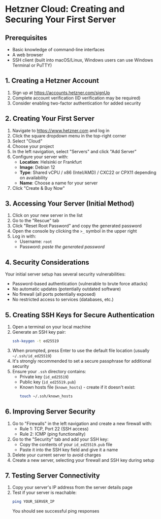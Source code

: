 # Hetzner Cloud: Creating and Securing Your First Server

## Prerequisites
- Basic knowledge of command-line interfaces
- A web browser
- SSH client (built into macOS/Linux, Windows users can use Windows Terminal or PuTTY)

## 1. Creating a Hetzner Account
1. Sign up at https://accounts.hetzner.com/signUp
2. Complete account verification (ID verification may be required)
3. Consider enabling two-factor authentication for added security

## 2. Creating Your First Server
1. Navigate to https://www.hetzner.com and log in
2. Click the square dropdown menu in the top-right corner
3. Select "Cloud"
4. Choose your project
5. In the left navigation, select "Servers" and click "Add Server"
6. Configure your server with:
   - **Location**: Helsinki or Frankfurt
   - **Image**: Debian 12
   - **Type**: Shared vCPU / x86 (Intel/AMD) / CXC22 or CPX11 depending on availability
   - **Name**: Choose a name for your server
7. Click "Create & Buy Now"

## 3. Accessing Your Server (Initial Method)
1. Click on your new server in the list
2. Go to the "Rescue" tab
3. Click "Reset Root Password" and copy the generated password
4. Open the console by clicking the `>_` symbol in the upper right
5. Log in with:
   - Username: `root`
   - Password: *paste the generated password*

## 4. Security Considerations
Your initial server setup has several security vulnerabilities:
- Password-based authentication (vulnerable to brute force attacks)
- No automatic updates (potentially outdated software)
- No firewall (all ports potentially exposed)
- No restricted access to services (databases, etc.)

## 5. Creating SSH Keys for Secure Authentication
1. Open a terminal on your local machine
2. Generate an SSH key pair:
   ```bash
   ssh-keygen -t ed25519
   ```
3. When prompted, press Enter to use the default file location (usually `~/.ssh/id_ed25519`)
4. It's strongly recommended to set a secure passphrase for additional security
5. Ensure your `.ssh` directory contains:
   - Private key (`id_ed25519`)
   - Public key (`id_ed25519.pub`)
   - Known hosts file (`known_hosts`) - create if it doesn't exist:
     ```bash
     touch ~/.ssh/known_hosts
     ```

## 6. Improving Server Security
1. Go to "Firewalls" in the left navigation and create a new firewall with:
   - Rule 1: TCP, Port 22 (SSH access)
   - Rule 2: ICMP (ping functionality)
2. Go to the "Security" tab and add your SSH key:
   - Copy the contents of your `id_ed25519.pub` file
   - Paste it into the SSH key field and give it a name
3. Delete your current server to avoid charges
4. Create a new server, selecting your firewall and SSH key during setup

## 7. Testing Server Connectivity
1. Copy your server's IP address from the server details page
2. Test if your server is reachable:
   ```bash
   ping YOUR_SERVER_IP
   ```
   You should see successful ping responses
